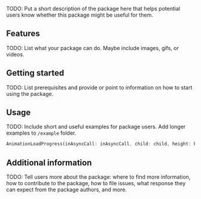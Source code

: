 <!--
This README describes the package. If you publish this package to pub.dev,
this README's contents appear on the landing page for your package.

For information about how to write a good package README, see the guide for
[writing package pages](https://dart.dev/guides/libraries/writing-package-pages).

For general information about developing packages, see the Dart guide for
[creating packages](https://dart.dev/guides/libraries/create-library-packages)
and the Flutter guide for
[developing packages and plugins](https://flutter.dev/developing-packages).
-->

TODO: Put a short description of the package here that helps potential users
know whether this package might be useful for them.

## Features

TODO: List what your package can do. Maybe include images, gifs, or videos.

## Getting started

TODO: List prerequisites and provide or point to information on how to
start using the package.

## Usage

TODO: Include short and useful examples for package users. Add longer examples
to `/example` folder.

```dart
AnimationLoadProgress(inAsyncCall: inAsyncCall, child: child, height: height, width: width, colorList: colorList)


```

## Additional information

TODO: Tell users more about the package: where to find more information, how to
contribute to the package, how to file issues, what response they can expect
from the package authors, and more.
